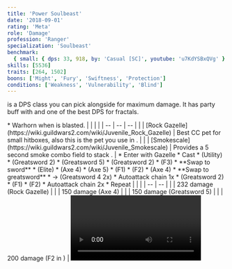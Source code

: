 ```yaml
---
title: 'Power Soulbeast'
date: '2018-09-01'
rating: 'Meta'
role: 'Damage'
profession: 'Ranger'
specialization: 'Soulbeast'
benchmark:
  { small: { dps: 33, 918, by: 'Casual [SC]', youtube: 'u7KdYSBxQVg' } }
skills: [5536]
traits: [264, 1502]
boons: ['Might', 'Fury', 'Swiftness', 'Protection']
conditions: ['Weakness', 'Vulnerability', 'Blind']
---
```


<Specialization name="Soulbeast" prefix="power"/> is a DPS class you can pick alongside <Specialization name="Weaver"/> for maximum damage. It has party buff with <Skill id="12497"/> and one of the best DPS for fractals.

<Divider text="Equipment"/>

<Grid>
<GridItem>
<Armor helmId="48087" helmRuneId="24836" helmRuneCount="6" helmAffix="Berserker" helmRune="Scholar" shouldersId="48089" shouldersRuneId="24836" shouldersRuneCount="6" shouldersAffix="Berserker" shouldersRune="Scholar" coatId="48085" coatRuneId="24836" coatRuneCount="6" coatAffix="Berserker" coatRune="Scholar" glovesId="48086" glovesRuneId="24836" glovesRuneCount="6" glovesAffix="Berserker" glovesRune="Scholar" leggingsId="48088" leggingsRuneId="24836" leggingsRuneCount="6" leggingsAffix="Berserker" leggingsRune="Scholar" bootsId="48084" bootsRuneId="24836" bootsRuneCount="6" bootsAffix="Berserker" bootsRune="Scholar"/>
</GridItem>
 
<GridItem>
<Weapons weapon1MainType="Sword" weapon1MainAffix="Berserker" weapon1MainId="46774" weapon1MainSigil1="Force" weapon1MainSigil1Id="24615" weapon1OffType="Axe" weapon1OffAffix="Berserker" weapon1OffId="46759" weapon1OffSigil="Impact" weapon1OffSigilId="24868" weapon2MainId="46762" weapon2MainSigil1Id="24615" weapon2MainSigil2Id="24868" weapon2MainType="Greatsword" weapon2MainAffix="Berserker" weapon2MainSigil1="Force" weapon2MainSigil2="Impact"/>

<Card title="Swap Weapons">
* Warhorn when <Boon name="might"/> is blasted.
</Card>
</GridItem>

<GridItem>
<Trinkets backItemId="49390" backItemAffix="Berserker" accessory1Id="39233" accessory1Affix="Berserker" accessory2Id="39232" accessory2Affix="Berserker" amuletId="39273" amuletAffix="Berserker" ring1Id="75669" ring1Affix="Berserker" ring2Id="76024" ring2Affix="Berserker"/>

<Consumables foodId="41569" utilityId="67530" infusionId="37131"/>
</GridItem>
</Grid>

<Divider text="Build"/>

<Grid>
<GridItem sm="7">
<Traits traits1Id="8" traits1="Marksmanship" traits1Selected="1014,1000,996" traits2Id="32" traits2="Beastmastery" traits2Selected="1606,1047,1066" traits3Id="55" traits3="Soulbeast" traits3Selected="2071,2161,2143"/>

<Card title="Pets">
| | | |
| -- | -- | -- |
| <Skill id="43636" size="big" disableText/> | [Rock Gazelle](https://wiki.guildwars2.com/wiki/Juvenile_Rock_Gazelle) | Best CC pet for small hitboxes, also this is the pet you use in <Skill id="42944"/>. |
| <Skill id="31568" size="big" disableText/> | [Smokescale](https://wiki.guildwars2.com/wiki/Juvenile_Smokescale) | Provides a 5 second smoke combo field to stack <Effect name="stealth"/>. |
</Card>
</GridItem>

<GridItem>
<Skills heal="44948" utility1="12633" utility2="12497" utility3="12491" elite="45717"/>

<Divider text="Details"/>

<Grid>
<GridItem sm="7">
<Card title="Rotation">
* Enter <Skill id="42944"/> with Gazelle
* Cast <Skill id="12497"/>
* <Skill id="12633"/> (Utility)
* <Skill id="12525"/> (Greatsword 2)
* <Skill id="12475"/> (Greatsword 5)
* <Skill id="12525"/> (Greatsword 2)
* <Skill id="40729"/> (F3)  
* **Swap to sword**
* <Skill id="45717"/> (Elite) 
* <Skill id="12638"/> (Axe 4)
* <Skill id="12639"/> (Axe 5)
* <Skill id="41524"/> (F1)
* <Skill id="45743"/> (F2)
* <Skill id="12638"/> (Axe 4)
* **Swap to greatsword**
* <Skill id="12522"/> -> <Skill id="12624"/> (Greatsword 4 2x)  
* Autoattack chain 1x
* <Skill id="12525"/> (Greatsword 2)
* <Skill id="41524"/> (F1)
* <Skill id="45743"/> (F2)
* Autoattack chain 2x  
* Repeat 
</Card>
</GridItem>

<GridItem>
<Card title="CC skills">
| | |
| -- | -- |
| <Skill id="43636"/> | 232 damage (Rock Gazelle) |
| <Skill id="12638"/> | 150 damage (Axe 4) |
| <Skill id="12475"/> | 150 damage (Greatsword 5) |
| <Skill id="45743"/> | 200 damage (F2 in <Skill id="42944"/>) |
</Card>
<Video videoId="u7KdYSBxQVg" videoTitle="Power Soulbeast 33.9k by Casual [SC]"/>
</GridItem>
</Grid>
